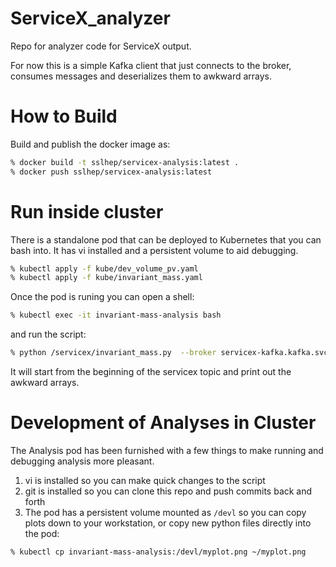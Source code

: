 # ServiceX_analyzer
Repo for analyzer code for ServiceX output. 

For now this is a simple Kafka client that just connects to the broker,
consumes messages and deserializes them to awkward arrays.

# How to Build
Build and publish the docker image as:
```bash
% docker build -t sslhep/servicex-analysis:latest .
% docker push sslhep/servicex-analysis:latest
```

# Run inside cluster
There is a standalone pod that can be deployed to Kubernetes that you can
bash into. It has vi installed and a persistent volume to aid debugging.

```bash
% kubectl apply -f kube/dev_volume_pv.yaml
% kubectl apply -f kube/invariant_mass.yaml
```

Once the pod is runing you can open a shell:
```bash
% kubectl exec -it invariant-mass-analysis bash
```

and run the script:
```bash
% python /servicex/invariant_mass.py  --broker servicex-kafka.kafka.svc.cluster.local
```

It will start from the beginning of the servicex topic and print out the
awkward arrays.

# Development of Analyses in Cluster
The Analysis pod has been furnished with a few things to make running and 
debugging analysis more pleasant.

1. vi is installed so you can make quick changes to the script
2. git is installed so you can clone this repo and push commits back and forth
3. The pod has a persistent volume mounted as `/devl` so you can copy plots down to your
workstation, or copy new python files directly into the pod:
```bash
% kubectl cp invariant-mass-analysis:/devl/myplot.png ~/myplot.png
```




